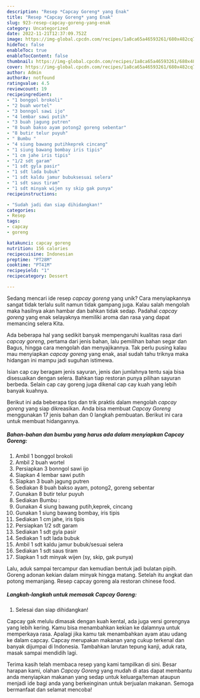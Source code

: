 ```yaml
---
description: "Resep *Capcay Goreng* yang Enak"
title: "Resep *Capcay Goreng* yang Enak"
slug: 923-resep-capcay-goreng-yang-enak
category: Uncategorized
date: 2022-11-21T12:37:09.752Z
image: https://img-global.cpcdn.com/recipes/1a8ca65a46593261/680x482cq70/capcay-goreng-foto-resep-utama.jpg
hideToc: false
enableToc: true
enableTocContent: false
thumbnail: https://img-global.cpcdn.com/recipes/1a8ca65a46593261/680x482cq70/capcay-goreng-foto-resep-utama.jpg
cover: https://img-global.cpcdn.com/recipes/1a8ca65a46593261/680x482cq70/capcay-goreng-foto-resep-utama.jpg
author: Admin
authorAv: notfound
ratingvalue: 4.5
reviewcount: 19
recipeingredient:
- "1 bonggol brokoli"
- "2 buah wortel"
- "3 bonngol sawi ijo"
- "4 lembar sawi putih"
- "3 buah jagung putren"
- "8 buah bakso ayam potong2 goreng sebentar"
- "8 butir telur puyuh"
- " Bumbu "
- "4 siung bawang putihkeprek cincang"
- "1 siung bawang bombay iris tipis"
- "1 cm jahe iris tipis"
- "1/2 sdt garam"
- "1 sdt gyla pasir"
- "1 sdt lada bubuk"
- "1 sdt kaldu jamur bubuksesuai selera"
- "1 sdt saus tiram"
- "1 sdt minyak wijen sy skip gak punya"
recipeinstructions:

- "Sudah jadi dan siap dihidangkan!"
categories:
- Resep
tags:
- capcay
- goreng

katakunci: capcay goreng 
nutrition: 156 calories
recipecuisine: Indonesian
preptime: "PT28M"
cooktime: "PT41M"
recipeyield: "1"
recipecategory: Dessert

---
```





Sedang mencari ide resep *capcay goreng* yang unik? Cara menyiapkannya sangat tidak terlalu sulit namun tidak gampang juga. Kalau salah mengolah maka hasilnya akan hambar dan bahkan tidak sedap. Padahal *capcay goreng* yang enak selayaknya memiliki aroma dan rasa yang dapat memancing selera Kita.





Ada beberapa hal yang sedikit banyak mempengaruhi kualitas rasa dari *capcay goreng*, pertama dari jenis bahan, lalu pemilihan bahan segar dan Bagus, hingga cara mengolah dan menyajikannya. Tak perlu pusing kalau mau menyiapkan *capcay goreng* yang enak,      asal sudah tahu triknya maka hidangan ini mampu jadi suguhan istimewa.














Isian cap cay beragam jenis sayuran, jenis dan jumlahnya tentu saja bisa disesuaikan dengan selera. Bahkan tiap restoran punya pilihan sayuran berbeda. Selain cap cay goreng juga dikenal cap cay kuah yang lebih banyak kuahnya.






Berikut ini ada beberapa tips dan trik praktis dalam mengolah *capcay goreng* yang siap dikreasikan. Anda bisa membuat *Capcay Goreng* menggunakan 17 jenis bahan dan 0 langkah pembuatan. Berikut ini cara untuk membuat hidangannya.

<!--inarticleads1-->

##### Bahan-bahan dan bumbu yang harus ada dalam menyiapkan *Capcay Goreng*:

1. Ambil 1 bonggol brokoli
1. Ambil 2 buah wortel
1. Persiapkan 3 bonngol sawi ijo
1. Siapkan 4 lembar sawi putih
1. Siapkan 3 buah jagung putren
1. Sediakan 8 buah bakso ayam, potong2, goreng sebentar
1. Gunakan 8 butir telur puyuh
1. Sediakan  Bumbu :
1. Gunakan 4 siung bawang putih,keprek, cincang
1. Gunakan 1 siung bawang bombay, iris tipis
1. Sediakan 1 cm jahe, iris tipis
1. Persiapkan 1/2 sdt garam
1. Sediakan 1 sdt gyla pasir
1. Sediakan 1 sdt lada bubuk
1. Ambil 1 sdt kaldu jamur bubuk/sesuai selera
1. Sediakan 1 sdt saus tiram
1. Siapkan 1 sdt minyak wijen (sy, skip, gak punya)


Lalu, aduk sampai tercampur dan kemudian bentuk jadi bulatan pipih. Goreng adonan kekian dalam minyak hingga matang. Setelah itu angkat dan potong memanjang. Resep capcay goreng ala restoran chinese food. 

<!--inarticleads2-->

##### Langkah-langkah untuk memasak *Capcay Goreng*:


1. Selesai dan siap dihidangkan!

Capcay gak melulu dimasak dengan kuah kental, ada juga versi gorengnya yang lebih kering. Kamu bisa menambahkan kekian ke dalamnya untuk memperkaya rasa. Apalagi jika kamu tak menambahkan ayam atau udang ke dalam capcay. Capcay merupakan makanan yang cukup terkenal dan banyak dijumpai di Indonesia. Tambahkan larutan tepung kanji, aduk rata, masak sampai mendidih lagi. 

Terima kasih telah membaca resep yang kami tampilkan di sini. Besar harapan kami, olahan *Capcay Goreng* yang mudah di atas dapat membantu anda menyiapkan makanan yang sedap untuk keluarga/teman ataupun menjadi ide bagi anda yang berkeinginan untuk berjualan makanan. Semoga bermanfaat dan selamat mencoba!
